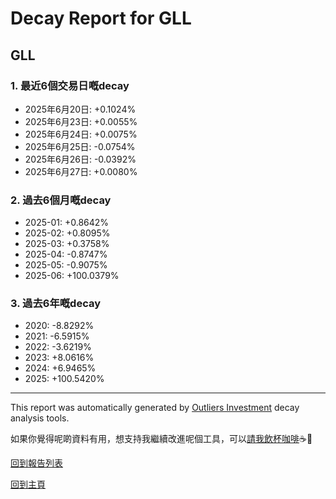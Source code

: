 # Decay Report for GLL

## GLL

### 1. 最近6個交易日嘅decay

- 2025年6月20日: +0.1024%
- 2025年6月23日: +0.0055%
- 2025年6月24日: +0.0075%
- 2025年6月25日: -0.0754%
- 2025年6月26日: -0.0392%
- 2025年6月27日: +0.0080%

### 2. 過去6個月嘅decay

- 2025-01: +0.8642%
- 2025-02: +0.8095%
- 2025-03: +0.3758%
- 2025-04: -0.8747%
- 2025-05: -0.9075%
- 2025-06: +100.0379%

### 3. 過去6年嘅decay

- 2020: -8.8292%
- 2021: -6.5915%
- 2022: -3.6219%
- 2023: +8.0616%
- 2024: +6.9465%
- 2025: +100.5420%

------------------------------
This report was automatically generated by [Outliers Investment](https://outliersecon.github.io/Outliers-Investment/) decay analysis tools.

如果你覺得呢啲資料有用，想支持我繼續改進呢個工具，可以[請我飲杯咖啡](https://buymeacoffee.com/outliersecon)☕🙏

[回到報告列表](https://outliersecon.github.io/Outliers-Investment/reports/reports_public)

[回到主頁](https://outliersecon.github.io/Outliers-Investment/)